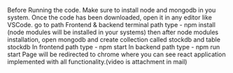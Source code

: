Before Running the code.
Make sure to install node and mongodb in you system. Once the code has been downloaded, open it in any editor like VSCode.
go to path Frontend & backend terminal path type - npm install (node modules will be installed in your systems)
then after node modules installation, open mongodb and create collection called stockdb and table stockdb 
In frontend path type - npm start
In backend path type - npm run start
Page will be redirected to chrome where you can see react application implemented with all functionality.(video is attachment in mail)
